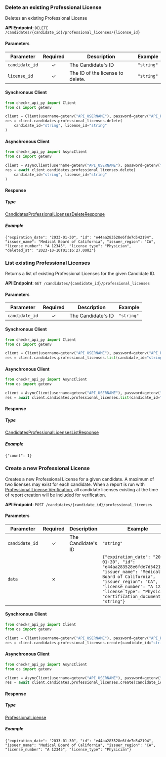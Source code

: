 
### Delete an existing Professional License <a name="delete"></a>

Deletes an existing Professional License


**API Endpoint**: `DELETE /candidates/{candidate_id}/professional_licenses/{license_id}`

#### Parameters

| Parameter | Required | Description | Example |
|-----------|:--------:|-------------|--------|
| `candidate_id` | ✓ | The Candidate's ID | `"string"` |
| `license_id` | ✓ | The ID of the license to delete. | `"string"` |

#### Synchronous Client

```python
from checkr_api_py import Client
from os import getenv

client = Client(username=getenv("API_USERNAME"), password=getenv("API_PASSWORD"))
res = client.candidates.professional_licenses.delete(
    candidate_id="string", license_id="string"
)

```

#### Asynchronous Client

```python
from checkr_api_py import AsyncClient
from os import getenv

client = AsyncClient(username=getenv("API_USERNAME"), password=getenv("API_PASSWORD"))
res = await client.candidates.professional_licenses.delete(
    candidate_id="string", license_id="string"
)

```

#### Response

##### Type
[CandidatesProfessionalLicensesDeleteResponse](/checkr_api_py/types/models/candidates_professional_licenses_delete_response.py)

##### Example
`{"expiration_date": "2033-01-30", "id": "e44aa283528e6fde7d542194", "issuer_name": "Medical Board of California", "issuer_region": "CA", "license_number": "A 12345", "license_type": "Physician", "deleted_at": "2023-10-10T01:16:27.000Z"}`

### List existing Professional Licenses <a name="list"></a>

Returns a list of existing Professional Licenses for the given Candidate ID.


**API Endpoint**: `GET /candidates/{candidate_id}/professional_licenses`

#### Parameters

| Parameter | Required | Description | Example |
|-----------|:--------:|-------------|--------|
| `candidate_id` | ✓ | The Candidate's ID | `"string"` |

#### Synchronous Client

```python
from checkr_api_py import Client
from os import getenv

client = Client(username=getenv("API_USERNAME"), password=getenv("API_PASSWORD"))
res = client.candidates.professional_licenses.list(candidate_id="string")

```

#### Asynchronous Client

```python
from checkr_api_py import AsyncClient
from os import getenv

client = AsyncClient(username=getenv("API_USERNAME"), password=getenv("API_PASSWORD"))
res = await client.candidates.professional_licenses.list(candidate_id="string")

```

#### Response

##### Type
[CandidatesProfessionalLicensesListResponse](/checkr_api_py/types/models/candidates_professional_licenses_list_response.py)

##### Example
`{"count": 1}`

### Create a new Professional License <a name="create"></a>

Creates a new Professional License for a given candidate. A maximum of two licenses may exist for each candidate. When a report is run with [Professional License Verification](#tag/Professional-License-Verification), all candidate licenses existing at the time of report creation will be included for verification.


**API Endpoint**: `POST /candidates/{candidate_id}/professional_licenses`

#### Parameters

| Parameter | Required | Description | Example |
|-----------|:--------:|-------------|--------|
| `candidate_id` | ✓ | The Candidate's ID | `"string"` |
| `data` | ✗ |  | `{"expiration_date": "2033-01-30", "id": "e44aa283528e6fde7d542194", "issuer_name": "Medical Board of California", "issuer_region": "CA", "license_number": "A 12345", "license_type": "Physician", "certification_document_id": "string"}` |

#### Synchronous Client

```python
from checkr_api_py import Client
from os import getenv

client = Client(username=getenv("API_USERNAME"), password=getenv("API_PASSWORD"))
res = client.candidates.professional_licenses.create(candidate_id="string")

```

#### Asynchronous Client

```python
from checkr_api_py import AsyncClient
from os import getenv

client = AsyncClient(username=getenv("API_USERNAME"), password=getenv("API_PASSWORD"))
res = await client.candidates.professional_licenses.create(candidate_id="string")

```

#### Response

##### Type
[ProfessionalLicense](/checkr_api_py/types/models/professional_license.py)

##### Example
`{"expiration_date": "2033-01-30", "id": "e44aa283528e6fde7d542194", "issuer_name": "Medical Board of California", "issuer_region": "CA", "license_number": "A 12345", "license_type": "Physician"}`
